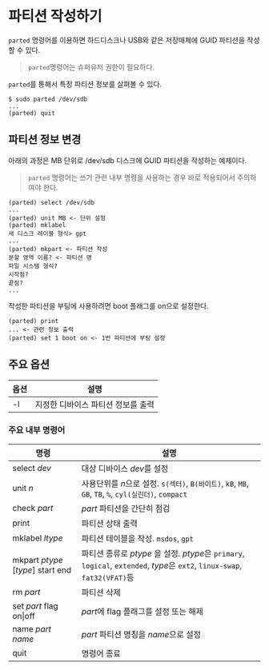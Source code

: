 # 파티션 작성하기

`parted` 명령어를 이용하면 하드디스크나 USB와 같은 저장매체에 GUID 파티션을 작성할 수 있다.

> `parted`명령어는 슈퍼유저 권한이 필요하다.


`parted`를 통해서 특정 파티션 정보를 살펴볼 수 있다.
```console
$ sudo parted /dev/sdb
...
(parted) quit
```

## 파티션 정보 변경
아래의 과정은 MB 단위로 /dev/sdb 디스크에 GUID 파티션을 작성하는 예제이다.

> `parted` 명령어는 쓰기 관련 내부 명령을 사용하는 경우 바로 적용되어서 주의하여야 한다.

```console
(parted) select /dev/sdb
...
(parted) unit MB <- 단위 설정
(parted) mklabel
새 디스크 레이블 형식> gpt
...
(parted) mkpart <- 파티션 작성
분할 영역 이름? <- 파티션 명
파일 시스템 형식?
시작점?
끝점?
...
```

작성한 파티션을 부팅에 사용하려면 boot 플래그를 on으로 설정한다.
```console
(parted) print
... <- 관련 정보 출력
(parted) set 1 boot on <- 1번 파티션에 부팅 설정
```

## 주요 옵션

|옵션| 설명|
|-|-|
|-l| 지정한 디바이스 파티션 정보를 출력|

### 주요 내부 명령어

|명령| 설명|
|-|-|
|select *dev*| 대상 디바이스 *dev*를 설정|
|unit *n*| 사용단위를 *n*으로 설정. `s(섹터)`, `B(바이트)`, `kB`, `MB`, `GB`, `TB`, `%`, `cyl(실린더)`, `compact`|
|check *part*|*part* 파티션을 간단히 점검|
|print|파티션 상태 출력|
|mklabel *ltype*|파티션 테이블을 작성. `msdos`, `gpt`|
|mkpart *ptype* [*type*] start end|파티션 종류로 *ptype* 을 설정. *ptype*은 `primary`, `logical`, `extended`, *type*은 `ext2`, `linux-swap`, `fat32(VFAT)`등|
|rm *part*| 파티션 삭제 |
|set *part* flag on\|off | *part*에 flag 플래그를 설정 또는 해제|
|name *part* *name*|*part* 파티션 명칭을 *name*으로 설정|
|quit| 명령어 종료|
